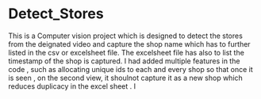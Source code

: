 # Detect_Stores

This is a Computer vision project which is designed to detect the stores from the deignated video and capture the shop name which has to further listed in the csv or excelsheet file. The excelsheet file has also to list the timestamp of the shop is captured. I had added multiple features in the code , such as allocating unique ids to each and every shop so that once it is seen , on the second view, it shoulnot capture it as a new shop which reduces duplicacy in the excel sheet . I 
